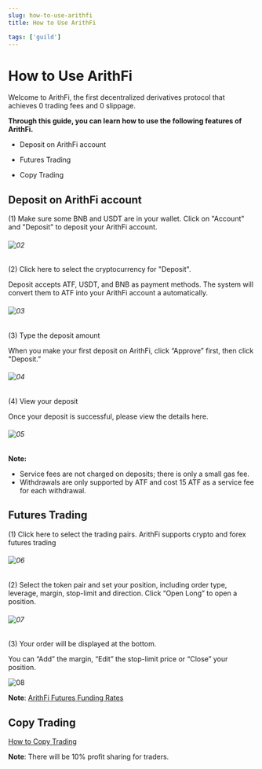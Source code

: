 ```yaml
---
slug: how-to-use-arithfi
title: How to Use ArithFi

tags: ['guild']
---
```


# How to Use ArithFi

Welcome to ArithFi, the first decentralized derivatives protocol that achieves 0 trading fees and 0 slippage.

**Through this guide, you can learn how to use the following features of ArithFi.**

- Deposit on ArithFi account

- Futures Trading

- Copy Trading

## Deposit on ArithFi account

(1) Make sure some BNB and USDT are in your wallet. Click on "Account" and "Deposit" to deposit your ArithFi account.

###### ![02](https://bafybeidzng2n26rwdgfkawcsoduekz7qlulxjlk3u6l6q6mzhedg5j5tze.ipfs.nftstorage.link/02.png)

(2) Click here to select the cryptocurrency for "Deposit".

Deposit accepts ATF, USDT, and BNB as payment methods. The system will convert them to ATF into your ArithFi account a automatically.

###### ![03](https://bafybeidzng2n26rwdgfkawcsoduekz7qlulxjlk3u6l6q6mzhedg5j5tze.ipfs.nftstorage.link/03.png)

(3) Type the deposit amount

When you make your first deposit on ArithFi, click “Approve” first, then click "Deposit.”

###### ![04](https://bafybeidzng2n26rwdgfkawcsoduekz7qlulxjlk3u6l6q6mzhedg5j5tze.ipfs.nftstorage.link/04.png)

(4) View your deposit

Once your deposit is successful, please view the details here.

###### ![05](https://bafybeidzng2n26rwdgfkawcsoduekz7qlulxjlk3u6l6q6mzhedg5j5tze.ipfs.nftstorage.link/05.png)

**Note:**

- Service fees are not charged on deposits; there is only a small gas fee.
- Withdrawals are only supported by ATF and cost 15 ATF as a service fee for each withdrawal.


## Futures Trading

(1) Click here to select the trading pairs. ArithFi supports crypto and forex futures trading

###### ![06](https://bafybeidzng2n26rwdgfkawcsoduekz7qlulxjlk3u6l6q6mzhedg5j5tze.ipfs.nftstorage.link/06.png)

(2) Select the token pair and set your position, including order type, leverage, margin, stop-limit and direction. Click “Open Long” to open a position.

###### ![07](https://bafybeidzng2n26rwdgfkawcsoduekz7qlulxjlk3u6l6q6mzhedg5j5tze.ipfs.nftstorage.link/07.png)

(3)  Your order will be displayed at the bottom.

You can “Add” the margin, “Edit” the stop-limit price or “Close” your position.

![08](https://bafybeidzng2n26rwdgfkawcsoduekz7qlulxjlk3u6l6q6mzhedg5j5tze.ipfs.nftstorage.link/08.png)

**Note**: [ArithFi Futures Funding Rates](https://docs.arithfi.com/docs/blogs/Guide/Introduction-to-ArithFi-Futures-Funding-Rates) 

## Copy Trading

[How to Copy Trading](https://docs.arithfi.com/docs/blogs/Guide/make-your-first-trade-on-the-arithFi-app "How to Copy Trading")

**Note**: There will be 10% profit sharing for traders.




